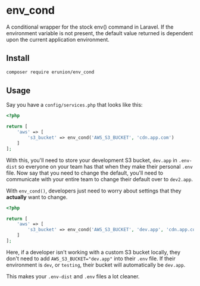 # env_cond

A conditional wrapper for the stock env() command in Laravel. If the environment variable is not present, the default
value returned is dependent upon the current application environment.

## Install

```bash
composer require erunion/env_cond
```

## Usage

Say you have a `config/services.php` that looks like this:

```php
<?php

return [
    'aws' => [
        's3_bucket' => env_cond('AWS_S3_BUCKET', 'cdn.app.com')
    ]
];
```

With this, you'll need to store your development S3 bucket, `dev.app` in `.env-dist` so everyone on your team has that
when they make their personal `.env` file. Now say that you need to change the default, you'll need to communicate with
your entire team to change their default over to `dev2.app`.

With `env_cond()`, developers just need to worry about settings that they **actually** want to change.

```php
<?php

return [
    'aws' => [
        's3_bucket' => env_cond('AWS_S3_BUCKET', 'dev.app', 'cdn.app.com')
    ]
];
```

Here, if a developer isn't working with a custom S3 bucket locally, they don't need to add `AWS_S3_BUCKET="dev.app"`
into their `.env` file. If their environment is `dev`, or `testing`, their bucket will automatically be `dev.app`.

This makes your `.env-dist` and `.env` files a lot cleaner.

